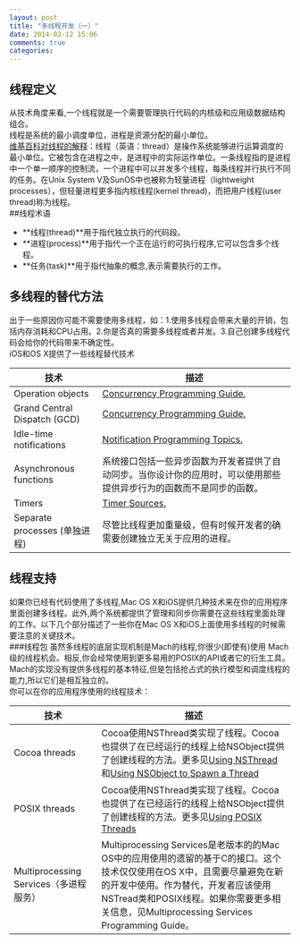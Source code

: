 ```yaml
---
layout: post
title: "多线程开发（一）"
date: 2014-02-12 15:06
comments: true
categories: 
---
```

## 线程定义
从技术角度来看,一个线程就是一个需要管理执行代码的内核级和应用级数据结构组合。  
线程是系统的最小调度单位，进程是资源分配的最小单位。<!--more-->  
[维基百科对线程的解释](http://zh.wikipedia.org/wiki/%E7%BA%BF%E7%A8%8B)：线程（英语：thread）是操作系统能够进行运算调度的最小单位。它被包含在进程之中，是进程中的实际运作单位。一条线程指的是进程中一个单一顺序的控制流，一个进程中可以并发多个线程，每条线程并行执行不同的任务。在Unix System V及SunOS中也被称为轻量进程（lightweight processes），但轻量进程更多指内核线程(kernel thread)，而把用户线程(user thread)称为线程。  
##线程术语

* **线程(thread)**用于指代独立执行的代码段。   
* **进程(process)**用于指代一个正在运行的可执行程序,它可以包含多个线程。   
* **任务(task)**用于指代抽象的概念,表示需要执行的工作。
 

## 多线程的替代方法
出于一些原因你可能不需要使用多线程，如：1.使用多线程会带来大量的开销，包括内存消耗和CPU占用。2.你是否真的需要多线程或者并发。3.自己创建多线程代码会给你的代码带来不确定性。  
iOS和OS X提供了一些线程替代技术   

技术 | 描述 
------------ | -------------
Operation objects | [Concurrency Programming Guide.](https://developer.apple.com/library/ios/documentation/General/Conceptual/ConcurrencyProgrammingGuide/Introduction/Introduction.html#//apple_ref/doc/uid/TP40008091)
Grand Central Dispatch (GCD) | [Concurrency Programming Guide.](https://developer.apple.com/library/ios/documentation/General/Conceptual/ConcurrencyProgrammingGuide/Introduction/Introduction.html#//apple_ref/doc/uid/TP40008091)
Idle-time notifications |   [Notification Programming Topics.](https://developer.apple.com/library/ios/documentation/Cocoa/Conceptual/Notifications/Introduction/introNotifications.html#//apple_ref/doc/uid/10000043i)
Asynchronous functions |  系统接口包括一些异步函数为开发者提供了自动同步。当你设计你的应用时，可以使用那些提供异步行为的函数而不是同步的函数。
Timers |  [Timer Sources.](https://developer.apple.com/library/ios/documentation/Cocoa/Conceptual/Multithreading/RunLoopManagement/RunLoopManagement.html#//apple_ref/doc/uid/10000057i-CH16-SW21)
Separate processes (单独进程)|  尽管比线程更加重量级，但有时候开发者的确需要创建独立无关于应用的进程。

## 线程支持
如果你已经有代码使用了多线程,Mac OS X和iOS提供几种技术来在你的应用程序里面创建多线程。此外,两个系统都提供了管理和同步你需要在这些线程里面处理的工作。以下几个部分描述了一些你在Mac OS X和iOS上面使用多线程的时候需要注意的关键技术。  
###线程包
虽然多线程的底层实现机制是Mach的线程,你很少(即使有)使用 Mach 级的线程机会。相反,你会经常使用到更多易用的POSIX的API或者它的衍生工具。Mach的实现没有提供多线程的基本特征,但是包括抢占式的执行模型和调度线程的能力,所以它们是相互独立的。  
你可以在你的应用程序使用的线程技术：  

技术 | 描述 
------------ | -------------
Cocoa threads | Cocoa使用NSThread类实现了线程。Cocoa也提供了在已经运行的线程上给NSObject提供了创建线程的方法。更多见[Using NSThread](https://developer.apple.com/library/ios/documentation/Cocoa/Conceptual/Multithreading/CreatingThreads/CreatingThreads.html#//apple_ref/doc/uid/10000057i-CH15-SW11)和[Using NSObject to Spawn a Thread](https://developer.apple.com/library/ios/documentation/Cocoa/Conceptual/Multithreading/CreatingThreads/CreatingThreads.html#//apple_ref/doc/uid/10000057i-CH15-SW13) 
POSIX threads | Cocoa使用NSThread类实现了线程。Cocoa也提供了在已经运行的线程上给NSObject提供了创建线程的方法。更多见[Using POSIX Threads](https://developer.apple.com/library/ios/documentation/Cocoa/Conceptual/Multithreading/CreatingThreads/CreatingThreads.html#//apple_ref/doc/uid/10000057i-CH15-SW12)  
Multiprocessing Services（多进程服务） | Multiprocessing Services是老版本的的Mac OS中的应用使用的遗留的基于C的接口。这个技术仅仅使用在OS X中，且需要尽量避免在新的开发中使用。作为替代，开发者应该使用NSTread类和POSIX线程。如果你需要更多相关信息，见Multiprocessing Services Programming Guide。  




